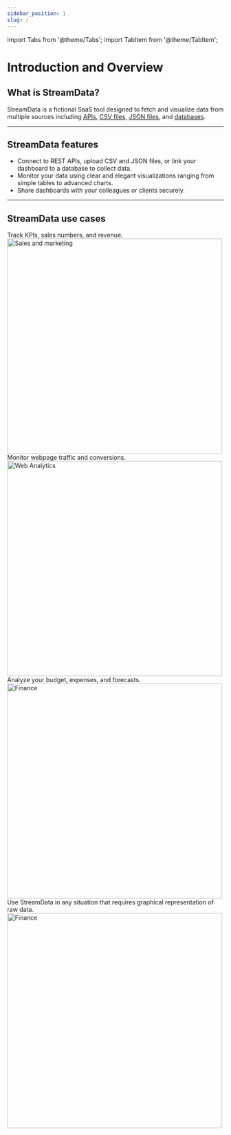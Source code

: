 ```yaml
---
sidebar_position: 1
slug: /
---
```

import Tabs from '@theme/Tabs';
import TabItem from '@theme/TabItem';

# Introduction and Overview
## What is StreamData?
StreamData is a fictional SaaS tool designed to fetch and visualize data from multiple sources including [APIs](/docs/data-sources/api.md), [CSV files](/docs/data-sources/csv.md), [JSON files](/docs/data-sources/api.md), and [databases](/docs/data-sources/data_base.md).

---

## StreamData features
- Connect to REST APIs, upload CSV and JSON files, or link your dashboard to a database to collect data.
- Monitor your data using clear and elegant visualizations ranging from simple tables to advanced charts.
- Share dashboards with your colleagues or clients securely.

---

## StreamData use cases
<Tabs>
  <TabItem value="sales_marketing" label="Sales and marketing" default>
    Track KPIs, sales numbers, and revenue.
     <img src="/example-docs/sales.svg" alt="Sales and marketing" width="500" />
  </TabItem>
  <TabItem value="web_analytics" label="Web analytics">
    Monitor webpage traffic and conversions.
     <img src="/example-docs/web.svg" alt="Web Analytics" width="500" />
  </TabItem>
  <TabItem value="finance" label="Finance">
    Analyze your budget, expenses, and forecasts.
     <img src="/example-docs/finance.svg" alt="Finance" width="500" />
  </TabItem>
  <TabItem value="custom" label="Custom scenarios">
    Use StreamData in any situation that requires graphical representation of raw data.
     <img src="/example-docs/custom.svg" alt="Finance" width="500" />
  </TabItem>
</Tabs>

